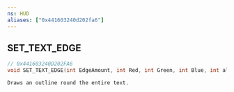 ```yaml
---
ns: HUD
aliases: ["0x441603240d202fa6"]
---
```

## SET_TEXT_EDGE

```c
// 0x441603240D202FA6
void SET_TEXT_EDGE(int EdgeAmount, int Red, int Green, int Blue, int alpha_param);
```

```
Draws an outline round the entire text.
```
